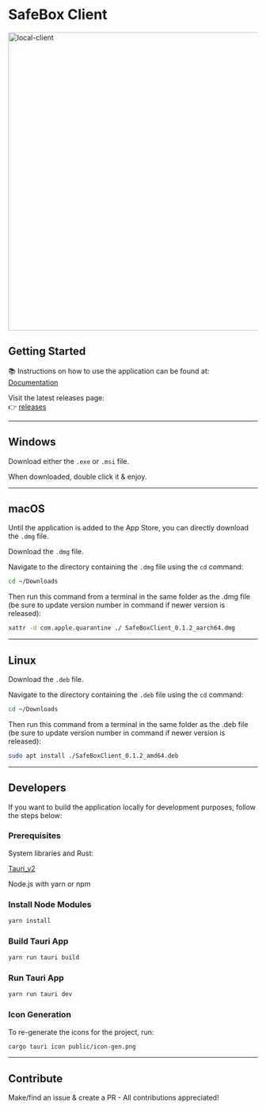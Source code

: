 # SafeBox Client

<img width="1100" height="602" alt="local-client" src="https://github.com/user-attachments/assets/7928f719-f8d8-486f-9afe-2a55369cb978" />


## Getting Started

📚 Instructions on how to use the application can be found at: [Documentation](https://safemedia.com)


Visit the latest releases page:  
👉 [releases](https://github.com/SafeMedia/safebox-client/releases)

---

## Windows

Download either the `.exe` or `.msi` file.

When downloaded, double click it & enjoy.

---

## macOS

Until the application is added to the App Store, you can directly download the `.dmg` file.

Download the `.dmg` file.

Navigate to the directory containing the `.dmg` file using the `cd` command:

```bash
cd ~/Downloads
```

Then run this command from a terminal in the same folder as the .dmg file (be sure to update version number in command if newer version is released):

```bash
xattr -d com.apple.quarantine ./ SafeBoxClient_0.1.2_aarch64.dmg 
```

---

## Linux

Download the `.deb` file.

Navigate to the directory containing the `.deb` file using the `cd` command:

```bash
cd ~/Downloads
```

Then run this command from a terminal in the same folder as the .deb file (be sure to update version number in command if newer version is released):

```bash
sudo apt install ./SafeBoxClient_0.1.2_amd64.deb 
```

---

## Developers

If you want to build the application locally for development purposes, follow the steps below:

### Prerequisites

System libraries and Rust:

[Tauri_v2]([https://safemedia.com](https://v2.tauri.app/start/prerequisites/))

Node.js with yarn or npm

### Install Node Modules

```bash
yarn install
```

### Build Tauri App

```bash
yarn run tauri build
```

### Run Tauri App

```bash
yarn run tauri dev
```

### Icon Generation

To re-generate the icons for the project, run:

```bash
cargo tauri icon public/icon-gen.png
```

---

## Contribute

Make/find an issue & create a PR - All contributions appreciated!
